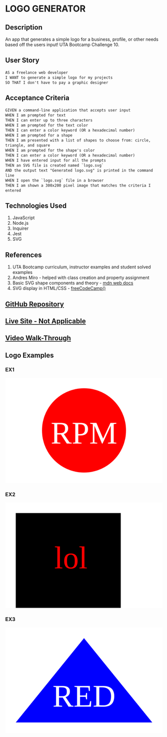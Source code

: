 # LOGO GENERATOR

## Description
An app that generates a simple logo for a business, profile, or other needs based off the users input!  UTA Bootcamp Challenge 10.


## User Story
```
AS a freelance web developer
I WANT to generate a simple logo for my projects
SO THAT I don't have to pay a graphic designer
```

## Acceptance Criteria
```
GIVEN a command-line application that accepts user input
WHEN I am prompted for text
THEN I can enter up to three characters
WHEN I am prompted for the text color
THEN I can enter a color keyword (OR a hexadecimal number)
WHEN I am prompted for a shape
THEN I am presented with a list of shapes to choose from: circle, triangle, and square
WHEN I am prompted for the shape's color
THEN I can enter a color keyword (OR a hexadecimal number)
WHEN I have entered input for all the prompts
THEN an SVG file is created named `logo.svg`
AND the output text "Generated logo.svg" is printed in the command line
WHEN I open the `logo.svg` file in a browser
THEN I am shown a 300x200 pixel image that matches the criteria I entered
```

## Technologies Used
1. JavaScript
2. Node.js
3. Inquirer
4. Jest
5. SVG

## References
1. UTA Bootcamp curriculum, instructor examples and student solved examples
2. Andres Miro - helped with class creation and property assignment
3. Basic SVG shape components and theory - <a href='https://developer.mozilla.org/en-US/docs/Web/SVG/Tutorial/Basic_Shapes'>mdn web docs</a>
4. SVG display in HTML/CSS - <a href='https://www.freecodecamp.org/news/use-svg-images-in-css-html/#:~:text=SVG%20images%20can%20be%20written,element%20in%20your%20HTML%20document.&text=body%3E-,If%20you%20did%20everything%20correctly%2C%20your%20webpage%20should,exactly%20like%20the%20demo%20below.'>freeCodeCamp()</a>

## <a href="https://github.com/bmancuso3/logo-generator">GitHub Repository</a>

## <a href="https://bmancuso3.github.io/logo-generator">Live Site - Not Applicable</a>

## <a href="https://drive.google.com/file/d/1i4w-h0pWKxindg4VEiuMEb8uMyrDsiaH/view">Video Walk-Through</a>

## Logo Examples

### EX1
<img src='./examples/gen-logo-EX1.svg' alt='EX1'/>

### EX2
<img src='./examples/gen-logo-EX2.svg' alt='EX2'/>

### EX3
<img src='./examples/gen-logo-EX3.svg' alt='EX3'/>
